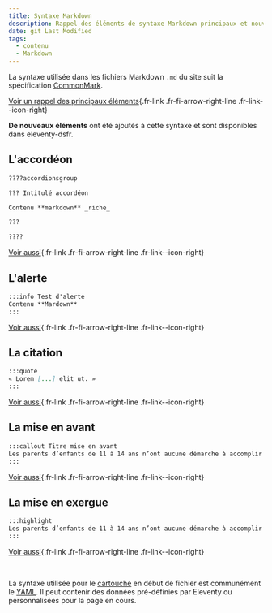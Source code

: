 ```yaml
---
title: Syntaxe Markdown
description: Rappel des éléments de syntaxe Markdown principaux et nouveaux éléments.
date: git Last Modified
tags:
  - contenu
  - Markdown
---
```

La syntaxe utilisée dans les fichiers Markdown `.md` du site suit la spécification [CommonMark](https://commonmark.org/).

[Voir un rappel des principaux éléments](https://commonmark.org/help/){.fr-link .fr-fi-arrow-right-line .fr-link--icon-right}

**De nouveaux éléments** ont été ajoutés à cette syntaxe et sont disponibles dans eleventy-dsfr.

## L'accordéon

```md
????accordionsgroup

??? Intitulé accordéon

Contenu **markdown** _riche_

???

????
```
[Voir aussi](/fr/blog/accordeon/#exemple-d-utilisation-dans-un-fichier-markdown-md){.fr-link .fr-fi-arrow-right-line .fr-link--icon-right}

## L'alerte

```md
:::info Test d'alerte
Contenu **Mardown**
:::
```

[Voir aussi](/fr/blog/alerte/#exemple-d-utilisation-dans-un-fichier-markdown-md){.fr-link .fr-fi-arrow-right-line .fr-link--icon-right}

## La citation

```md
:::quote
« Lorem [...] elit ut. »
:::
```

[Voir aussi](/fr/blog/citation/#exemple-d-utilisation-dans-un-fichier-markdown-md){.fr-link .fr-fi-arrow-right-line .fr-link--icon-right}

## La mise en avant

```md
:::callout Titre mise en avant
Les parents d’enfants de 11 à 14 ans n’ont aucune démarche à accomplir : les CAF versent <strong>automatiquement</strong> l’ARS aux familles déjà allocataires qui remplissent les conditions.
:::
```

[Voir aussi](/fr/blog/mise-en-avant/#exemple-d-utilisation-dans-un-fichier-markdown-md){.fr-link .fr-fi-arrow-right-line .fr-link--icon-right}

## La mise en exergue

```md
:::highlight
Les parents d’enfants de 11 à 14 ans n’ont aucune démarche à accomplir : les CAF versent <strong>automatiquement</strong> l’ARS aux familles déjà allocataires qui remplissent les conditions.
:::
```

[Voir aussi](/fr/blog/mise-en-exergue/#exemple-d-utilisation-dans-un-fichier-markdown-md){.fr-link .fr-fi-arrow-right-line .fr-link--icon-right}

<br>

La syntaxe utilisée pour le [cartouche](https://www.11ty.dev/docs/data-frontmatter/) en début de fichier est communément le [YAML](https://learnxinyminutes.com/docs/yaml/).
Il peut contenir des données pré-définies par Eleventy ou personnalisées pour la page en cours.